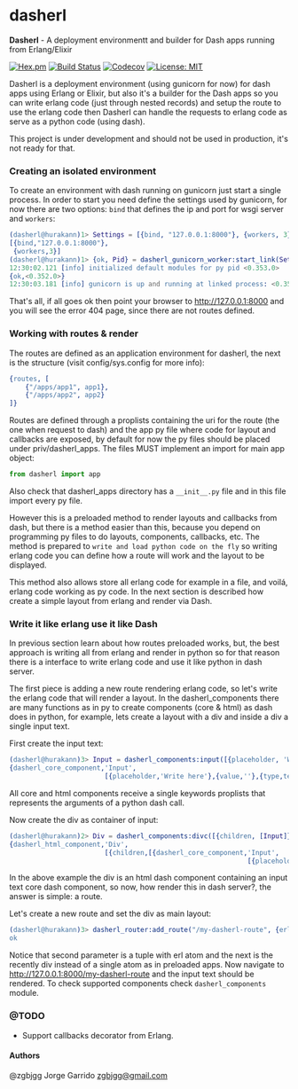# dasherl

**Dasherl** - A deployment environmentt and builder for Dash apps running from Erlang/Elixir

[![Hex.pm](https://img.shields.io/hexpm/v/dasherl.svg)](https://hex.pm/packages/dasherl)
[![Build Status](https://travis-ci.org/zgbjgg/dasherl.svg?branch=master)](https://travis-ci.org/zgbjgg/dasherl)
[![Codecov](https://img.shields.io/codecov/c/github/zgbjgg/dasherl.svg)](https://codecov.io/gh/zgbjgg/dasherl)
[![License: MIT](https://img.shields.io/github/license/zgbjgg/dasherl.svg)](https://raw.githubusercontent.com/zgbjgg/dasherl/master/LICENSE)

Dasherl is a deployment environment (using gunicorn for now) for dash apps using Erlang or Elixir, but also it's a builder for the Dash apps so you can write erlang code (just through nested records) and setup the route to use the erlang code then Dasherl can handle the requests to erlang code as serve as a python code (using dash).

This project is under development and should not be used in production, it's not ready for that.

### Creating an isolated environment

To create an environment with dash running on gunicorn just start a single process. In order to start you need define the settings used by gunicorn, for now there are two options: `bind` that defines the ip and port for wsgi server and `workers`:

```erlang
(dasherl@hurakann)1> Settings = [{bind, "127.0.0.1:8000"}, {workers, 3}]
[{bind,"127.0.0.1:8000"},
 {workers,3}]
(dasherl@hurakann)1> {ok, Pid} = dasherl_gunicorn_worker:start_link(Settings).
12:30:02.121 [info] initialized default modules for py pid <0.353.0>
{ok,<0.352.0>}
12:30:03.181 [info] gunicorn is up and running at linked process: <0.354.0>
```

That's all, if all goes ok then point your browser to http://127.0.0.1:8000 and you will see the error 404 page, since there are not routes defined.

### Working with routes & render

The routes are defined as an application environment for dasherl, the next is the structure (visit config/sys.config for more info):

```erlang
{routes, [
    {"/apps/app1", app1},
    {"/apps/app2", app2}
]}
```

Routes are defined through a proplists containing the uri for the route (the one when request to dash) and the app py file where code for layout and callbacks are exposed, by default for now the py files should be placed under priv/dasherl_apps. The files MUST implement an import for main app object:

```python
from dasherl import app
```

Also check that dasherl_apps directory has a `__init__.py` file and in this file import every py file.

However this is a preloaded method to render layouts and callbacks from dash, but there is a method easier than this, because you depend on programming py files to do layouts, components, callbacks, etc. The method is prepared to `write and load python code on the fly` so writing erlang code you can define how a route will work and the layout to be displayed.

This method also allows store all erlang code for example in a file, and voilá, erlang code working as py code. In the next section is described how create a simple layout from erlang and render via Dash.

### Write it like erlang use it like Dash

In previous section learn about how routes preloaded works, but, the best approach is writing all from erlang and render in python so for that reason there is a interface to write erlang code and use it like python in dash server.

The first piece is adding a new route rendering erlang code, so let's write the erlang code that will render a layout. In the dasherl_components there are many functions as in py to create components (core & html) as dash does in python, for example, lets create a layout with a div and inside a div a single input text.

First create the input text:

```erlang
(dasherl@hurakann)3> Input = dasherl_components:input([{placeholder, 'Write here'}, {value, ''}, {type, 'text'}]).
{dasherl_core_component,'Input',
                        [{placeholder,'Write here'},{value,''},{type,text}]}
```

All core and html components receive a single keywords proplists that represents the arguments of a python dash call.

Now create the div as container of input:

```erlang
(dasherl@hurakann)2> Div = dasherl_components:divc([{children, [Input]}]).
{dasherl_html_component,'Div',
                        [{children,[{dasherl_core_component,'Input',
                                                            [{placeholder,'Write here'},{value,''},{type,text}]}]}]}
```

In the above example the div is an html dash component containing an input text core dash component, so now, how render this in dash server?, the answer is simple: a route.

Let's create a new route and set the div as main layout:

```erlang
(dasherl@hurakann)3> dasherl_router:add_route("/my-dasherl-route", {erl, Div}).
ok
```

Notice that second parameter is a tuple with erl atom and the next is the recently div instead of a single atom as in preloaded apps. Now navigate to http://127.0.0.1:8000/my-dasherl-route and the input text should be rendered. To check supported components check `dasherl_components` module.

### @TODO

* Support callbacks decorator from Erlang.

#### Authors

@zgbjgg Jorge Garrido <zgbjgg@gmail.com>
